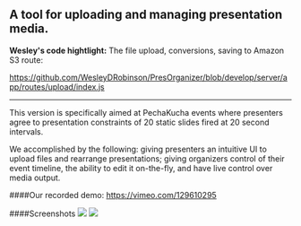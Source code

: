 ## A tool for uploading and managing presentation media.

__Wesley's code hightlight:__ The file upload, conversions, saving to Amazon S3 route:

https://github.com/WesleyDRobinson/PresOrganizer/blob/develop/server/app/routes/upload/index.js

<hr>

This version is specifically aimed at PechaKucha events where presenters agree to presentation constraints of 20 static slides fired at 20 second intervals.

We accomplished by the following:
giving presenters an intuitive UI to upload files and rearrange presentations;
giving organizers control of their event timeline, the ability to edit it on-the-fly, and have live control over media output.

####Our recorded demo: https://vimeo.com/129610295

####Screenshots
<img src="http://i.imgur.com/CICL9Rn.png"></img>
<img src="http://i.imgur.com/vO8dRJE.png"></img>
